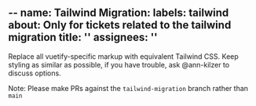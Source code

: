 --
name: Tailwind Migration:
labels: tailwind
about: Only for tickets related to the tailwind migration
title: ''
assignees: ''
--



Replace all vuetify-specific markup with equivalent Tailwind CSS. Keep styling as similar as possible, if you have trouble, ask @ann-kilzer to discuss options.

Note: Please make PRs against the `tailwind-migration` branch rather than `main`
